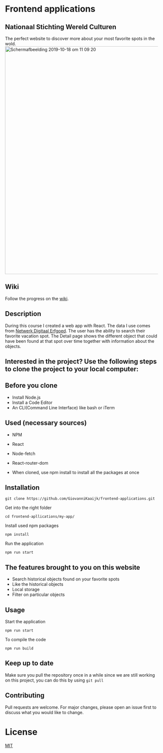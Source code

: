 # Frontend applications
## Nationaal Stichting Wereld Culturen

The perfect website to discover more about your most favorite spots in the wold.
<img width="750" alt="Schermafbeelding 2019-10-18 om 11 09 20" src="https://user-images.githubusercontent.com/43671292/67081614-c4770180-f197-11e9-8463-0415960e1102.png">
## Wiki

Follow the progress on the [wiki](https://github.com/GiovanniKaaijk/frontend-applications/wiki).

## Description

During this course I created a web app with React. The data I use comes from [Netwerk Digitaal Erfgoed](https://www.netwerkdigitaalerfgoed.nl/). The user has the ability to search their favorite vacation spot. The Detail page shows the different object that could have been found at that spot over time together with information about the objects.

## Interested in the project? Use the following steps to clone the project to your local computer:

## Before you clone

* Install Node.js
* Install a Code Editor
* An CLI(Command Line Interface) like bash or iTerm

## Used (necessary sources)

* NPM
* React
* Node-fetch
* React-router-dom

* When cloned, use npm install to install all the packages at once

## Installation

```
git clone https://github.com/GiovanniKaaijk/frontend-applications.git
```
Get into the right folder
```
cd frontend-apllications/my-app/
```
Install used npm packages
```
npm install
```
Run the application
```
npm run start
```


## The features brought to you on this website
- Search historical objects found on your favorite spots
- Like the historical objects
- Local storage
- Filter on particular objects

## Usage
Start the application
```
npm run start
```
To compile the code
```
npm run build
```

## Keep up to date
Make sure you pull the repository once in a while since we are still working on this project, you can do this by using ```git pull```

## Contributing

Pull requests are welcome. For major changes, please open an issue first to discuss what you would like to change.

# License
[MIT](https://github.com/GiovanniKaaijk/frontend-applications/blob/master/LICENSE)
